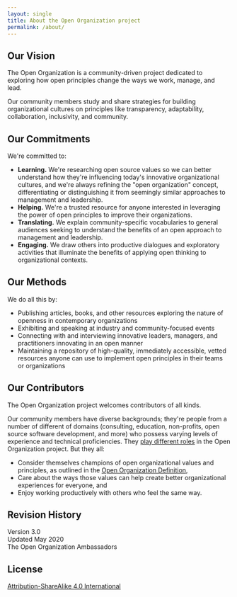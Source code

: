 ```yaml
---
layout: single
title: About the Open Organization project
permalink: /about/
---
```


## Our Vision

The Open Organization is a community-driven project dedicated to exploring how open principles change the ways we work, manage, and lead.

Our community members study and share strategies for building organizational cultures on principles like transparency, adaptability, collaboration, inclusivity, and community.

## Our Commitments

We're committed to:

- **Learning.** We're researching open source values so we can better understand how they're influencing today's innovative organizational cultures, and we're always refining the "open organization" concept, differentiating or distinguishing it from seemingly similar approaches to management and leadership.
- **Helping.** We're a trusted resource for anyone interested in leveraging the power of open principles to improve their organizations.
- **Translating.** We explain community-specific vocabularies to general audiences seeking to understand the benefits of an open approach to management and leadership.
- **Engaging.** We draw others into productive dialogues and exploratory activities that illuminate the benefits of applying open thinking to organizational contexts.

## Our Methods

We do all this by:

- Publishing articles, books, and other resources exploring the nature of openness in contemporary organizations
- Exhibiting and speaking at industry and community-focused events
- Connecting with and interviewing innovative leaders, managers, and practitioners innovating in an open manner
- Maintaining a repository of high-quality, immediately accessible, vetted resources anyone can use to implement open principles in their teams or organizations

## Our Contributors

The Open Organization project welcomes contributors of all kinds.

Our community members have diverse backgrounds; they're people from a number of different of domains (consulting, education, non-profits, open source software development, and more) who possess varying levels of experience and technical proficiencies. They [play different roles](https://github.com/open-organization/governance/wiki/Community-Roles) in the Open Organization project. But they all:

- Consider themselves champions of open organizational values and principles, as outlined in the [Open Organization Definition](https://github.com/open-organization/open-org-definition),
- Care about the ways those values can help create better organizational experiences for everyone, and
- Enjoy working productively with others who feel the same way.

## Revision History

Version 3.0  
Updated May 2020  
The Open Organization Ambassadors

## License

[Attribution-ShareAlike 4.0 International](https://creativecommons.org/licenses/by-sa/4.0/)


